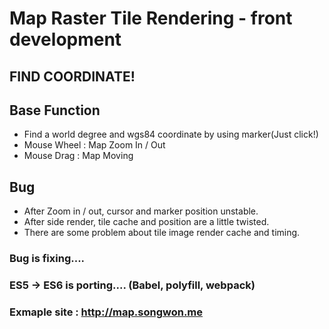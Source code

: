 

# Map Raster Tile Rendering - front development

## FIND COORDINATE!

## Base Function
- Find a world degree and wgs84 coordinate by using marker(Just click!)
- Mouse Wheel : Map Zoom In / Out
- Mouse Drag : Map Moving

## Bug
- After Zoom in / out, cursor and marker position unstable.
- After side render, tile cache and position are a little twisted.
- There are some problem about tile image render cache and timing.

### Bug is fixing....
### ES5 -> ES6 is porting.... (Babel, polyfill, webpack)

### Exmaple site : http://map.songwon.me